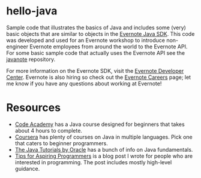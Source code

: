 # hello-java

Sample code that illustrates the basics of Java and includes some (very) basic objects that are similar to objects
in the [Evernote Java SDK][1]. This code was developed and used for an Evernote workshop to introduce non-engineer
Evernote employees from around the world to the Evernote API. For some basic sample code that actually uses the Evernote API see the [javanote][8] repository. 

For more information on the Evernote SDK, visit the [Evernote Developer Center][2]. Evernote is also hiring so check
out the [Evernote Careers][5] page; let me know if you have any questions about working at Evernote!

# Resources

* [Code Academy][3] has a Java course designed for beginners that takes about 4 hours to complete.
* [Coursera][6] has plenty of courses on Java in multiple languages. Pick one that caters to beginner programmers.
* [The Java Tutorials by Oracle][7] has a bunch of info on Java fundamentals.
* [Tips for Aspiring Programmers][4] is a blog post I wrote for people who are interested in programming. The post
  includes mostly high-level guidance.

[1]: https://github.com/evernote/evernote-sdk-java
[2]: https://dev.evernote.com/
[3]: https://www.codecademy.com/learn/learn-java
[4]: http://mark.gg/2015/08/04/tips-for-aspiring-programmers/
[5]: https://evernote.com/careers/
[6]: https://www.coursera.org/courses?query=java
[7]: https://docs.oracle.com/javase/tutorial/java/
[8]: https://github.com/markcerqueira/javanote
